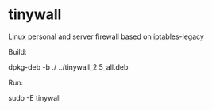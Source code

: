# tinywall
Linux personal and server firewall based on iptables-legacy

Build:

dpkg-deb -b ./ ../tinywall_2.5_all.deb

Run:

sudo -E tinywall
